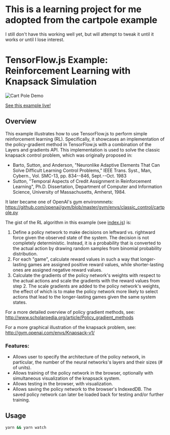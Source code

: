 # This is a learning project for me adopted from the cartpole example

I still don't have this working well yet, but will attempt to tweak it until it works or until I lose interest.


# TensorFlow.js Example: Reinforcement Learning with Knapsack Simulation

![Cart Pole Demo](./tfjs-knapsack-demo.png)

[See this example live!](https://storage.googleapis.com/tfjs-examples/knapsack/dist/index.html)

## Overview

This example illustrates how to use TensorFlow.js to perform simple
reinforcement learning (RL). Specifically, it showcases an implementation
of the policy-gradient method in TensorFlow.js with a combination of the Layers
and gradients API. This implementation is used to solve the classic knapsack
control problem, which was originally proposed in:

- Barto, Sutton, and Anderson, "Neuronlike Adaptive Elements That Can Solve
  Difficult Learning Control Problems," IEEE Trans. Syst., Man, Cybern.,
  Vol. SMC-13, pp. 834--846, Sept.--Oct. 1983
- Sutton, "Temporal Aspects of Credit Assignment in Reinforcement Learning",
  Ph.D. Dissertation, Department of Computer and Information Science,
  University of Massachusetts, Amherst, 1984.

It later became one of OpenAI's gym environmnets:
https://github.com/openai/gym/blob/master/gym/envs/classic_control/cartpole.py

The gist of the RL algorithm in this example (see [index.js](./index.js)) is:

1. Define a policy network to make decisions on leftward vs. rightward force
   given the observed state of the system. The decision is not completely
   deterministic. Instead, it is a probability that is converted to the actual
   action by drawing random samples from binomial probability distribution.
2. For each "game", calculate reward values in such a way that longer-lasting
   games are assigned positive reward values, while shorter-lasting ones
   are assigned negative reward values.
3. Calculate the gradients of the policy network's weights with respect to the
   actual actions and scale the gradients with the reward values from step 2.
   The scale gradients are added to the policy network's weights, the effect of
   which is to make the policy network more likely to select actions that lead
   to the longer-lasting games given the same system states.

For a more detailed overview of policy gradient methods, see:
http://www.scholarpedia.org/article/Policy_gradient_methods

For a more graphical illustration of the knapsack problem, see:
http://gym.openai.com/envs/Knapsack-v1/

### Features:

- Allows user to specify the architecture of the policy network, in particular,
  the number of the neural networks's layers and their sizes (# of units).
- Allows training of the policy network in the browser, optionally with
  simultaneous visualization of the knapsack system.
- Allows testing in the browser, with visualization.
- Allows saving the policy network to the browser's IndexedDB. The saved policy
  network can later be loaded back for testing and/or further training.

## Usage

```sh
yarn && yarn watch
```
